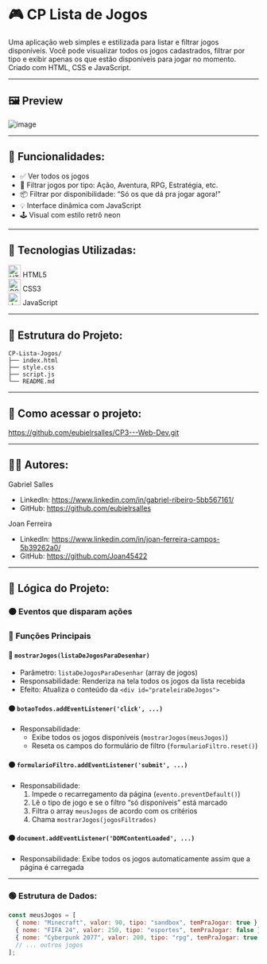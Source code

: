 # 🎮 CP Lista de Jogos

Uma aplicação web simples e estilizada para listar e filtrar jogos disponíveis. Você pode visualizar todos os jogos cadastrados, filtrar por tipo e exibir apenas os que estão disponíveis para jogar no momento. Criado com HTML, CSS e JavaScript.

---

## 🖼️ Preview

![image](https://github.com/user-attachments/assets/ab10501e-2b49-4add-9d22-479e0162e7e7)

---

## 🚀 Funcionalidades:

- ✅ Ver todos os jogos
- 🎯 Filtrar jogos por tipo: Ação, Aventura, RPG, Estratégia, etc.
- 📦 Filtrar por disponibilidade: “Só os que dá pra jogar agora!”
- 💡 Interface dinâmica com JavaScript
- 🕹️ Visual com estilo retrô neon

---

## 🧰 Tecnologias Utilizadas:

<img src="https://cdn.jsdelivr.net/gh/devicons/devicon/icons/html5/html5-original.svg" alt="HTML5" width="25"/> HTML5  
<img src="https://cdn.jsdelivr.net/gh/devicons/devicon/icons/css3/css3-original.svg" alt="CSS3" width="25"/> CSS3  
<img src="https://cdn.jsdelivr.net/gh/devicons/devicon/icons/javascript/javascript-original.svg" alt="JavaScript" width="25"/> JavaScript

---

## 📁 Estrutura do Projeto:

```
CP-Lista-Jogos/
├── index.html
├── style.css
├── script.js
└── README.md
```

---

## 🔗 Como acessar o projeto:

https://github.com/eubielrsalles/CP3---Web-Dev.git

---

## 👨‍💻 Autores:

Gabriel Salles  
- LinkedIn: https://www.linkedin.com/in/gabriel-ribeiro-5bb567161/
- GitHub: https://github.com/eubielrsalles

Joan Ferreira
- LinkedIn: https://www.linkedin.com/in/joan-ferreira-campos-5b39262a0/ 
- GitHub: https://github.com/Joan45422

---

## 🧠 Lógica do Projeto:

### 🟠 Eventos que disparam ações
### 🔵 Funções Principais

#### 🔵 `mostrarJogos(listaDeJogosParaDesenhar)`
- Parâmetro: `listaDeJogosParaDesenhar` (array de jogos)
- Responsabilidade: Renderiza na tela todos os jogos da lista recebida
- Efeito: Atualiza o conteúdo da `<div id="prateleiraDeJogos">`

#### 🟠 `botaoTodos.addEventListener('click', ...)`
- Responsabilidade:
  - Exibe todos os jogos disponíveis (`mostrarJogos(meusJogos)`)
  - Reseta os campos do formulário de filtro (`formularioFiltro.reset()`)

#### 🟠 `formularioFiltro.addEventListener('submit', ...)`
- Responsabilidade:
  1. Impede o recarregamento da página (`evento.preventDefault()`)
  2. Lê o tipo de jogo e se o filtro “só disponíveis” está marcado
  3. Filtra o array `meusJogos` de acordo com os critérios
  4. Chama `mostrarJogos(jogosFiltrados)`

#### 🟠 `document.addEventListener('DOMContentLoaded', ...)`
- Responsabilidade: Exibe todos os jogos automaticamente assim que a página é carregada

---

### 🟢 Estrutura de Dados:

```js
const meusJogos = [
  { nome: "Minecraft", valor: 90, tipo: "sandbox", temPraJogar: true },
  { nome: "FIFA 24", valor: 250, tipo: "esportes", temPraJogar: false },
  { nome: "Cyberpunk 2077", valor: 200, tipo: "rpg", temPraJogar: true },
  // ... outros jogos
];
